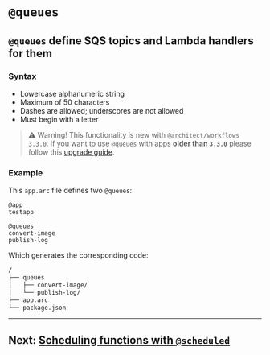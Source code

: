 # `@queues`

## `@queues` define SQS topics and Lambda handlers for them

### Syntax
- Lowercase alphanumeric string
- Maximum of 50 characters
- Dashes are allowed; underscores are not allowed
- Must begin with a letter

> ⚠️ Warning! This functionality is new with `@architect/workflows 3.3.0`. If you want to use `@queues` with apps **older than `3.3.0`** please follow this [upgrade guide](/guides/upgrade).

### Example

This `app.arc` file defines two `@queues`:

```arc
@app
testapp

@queues
convert-image
publish-log
```

Which generates the corresponding code:

```bash
/
├── queues
│   ├── convert-image/
│   └── publish-log/
├── app.arc
└── package.json
```

---

## Next: [Scheduling functions with `@scheduled`](/reference/arc/scheduled)
